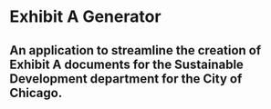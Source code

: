 # Exhibit A Generator

## An application to streamline the creation of Exhibit A documents for the Sustainable Development department for the City of Chicago.
